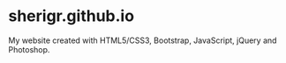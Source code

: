 # sherigr.github.io

My website created with HTML5/CSS3, Bootstrap, JavaScript, jQuery and Photoshop.
